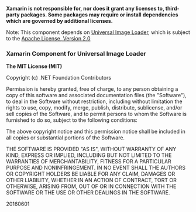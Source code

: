 **Xamarin is not responsible for, nor does it grant any licenses to, third-party packages. Some packages may require or install dependencies which are governed by additional licenses.**

Note: This component depends on [Universal Image Loader](https://github.com/nostra13/Android-Universal-Image-Loader), which is subject to the [Apache License, Version 2.0](https://github.com/nostra13/Android-Universal-Image-Loader/blob/master/LICENSE)

### Xamarin Component for Universal Image Loader

**The MIT License (MIT)**

Copyright (c) .NET Foundation Contributors

Permission is hereby granted, free of charge, to any person obtaining a copy of this software and associated documentation files (the "Software"), to deal in the Software without restriction, including without limitation the rights to use, copy, modify, merge, publish, distribute, sublicense, and/or sell copies of the Software, and to permit persons to whom the Software is furnished to do so, subject to the following conditions:

The above copyright notice and this permission notice shall be included in all copies or substantial portions of the Software.

THE SOFTWARE IS PROVIDED "AS IS", WITHOUT WARRANTY OF ANY KIND, EXPRESS OR IMPLIED, INCLUDING BUT NOT LIMITED TO THE WARRANTIES OF MERCHANTABILITY, FITNESS FOR A PARTICULAR PURPOSE AND NONINFRINGEMENT. IN NO EVENT SHALL THE AUTHORS OR COPYRIGHT HOLDERS BE LIABLE FOR ANY CLAIM, DAMAGES OR OTHER LIABILITY, WHETHER IN AN ACTION OF CONTRACT, TORT OR OTHERWISE, ARISING FROM, OUT OF OR IN CONNECTION WITH THE SOFTWARE OR THE USE OR OTHER DEALINGS IN THE SOFTWARE.

20160601

